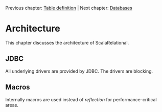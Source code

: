 Previous chapter: [Table definition](table-definition-1.md)  |  Next chapter: [Databases](databases.md)

# Architecture
This chapter discusses the architecture of ScalaRelational.

## JDBC
All underlying drivers are provided by JDBC. The drivers are blocking.


## Macros
Internally macros are used instead of *reflection* for performance-critical areas.



